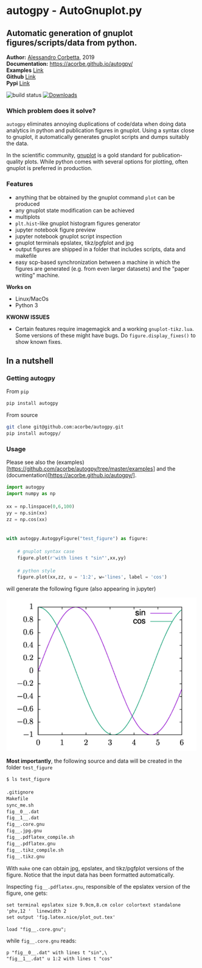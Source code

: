<h1>autogpy - AutoGnuplot.py</h1>

<h2>Automatic generation of gnuplot figures/scripts/data from python.</h2>


**Author:** [Alessandro Corbetta](http://corbetta.phys.tue.nl/), 2019  
**Documentation:** https://acorbe.github.io/autogpy/  
**Examples** [Link](https://github.com/acorbe/autogpy/tree/master/examples)  
**Github** [Link](https://github.com/acorbe/autogpy)  
**Pypi** [Link](https://pypi.org/project/autogpy/)  



![build status](https://travis-ci.org/acorbe/autogpy.svg?branch=master) [![Downloads](https://pepy.tech/badge/autogpy)](https://pepy.tech/project/autogpy)


### Which problem does it solve?

`autogpy` eliminates annoying duplications of code/data when doing data analytics in python and publication figures in gnuplot. Using a syntax close to gnuplot, it automatically generates gnuplot scripts and dumps suitably the data.  

In the scientific community, [gnuplot](http://www.gnuplot.info/) is a gold standard for publication-quality plots. While python comes with several options for plotting, often gnuplot is preferred in production.


### Features
+ anything that be obtained by the gnuplot command `plot` can be produced
+ any gnuplot state modification can be achieved
+ multiplots
+ `plt.hist`-like gnuplot histogram figures generator
+ jupyter notebook figure preview
+ jupyter notebook gnuplot script inspection
+ gnuplot terminals epslatex, tikz/pgfplot and jpg
+ output figures are shipped in a folder that includes scripts, data and makefile
+ easy scp-based synchronization between a machine in which the figures are generated (e.g. from even larger datasets) and the "paper writing" machine.

**Works on**
+ Linux/MacOs
+ Python 3

**KWONW ISSUES**
+ Certain features require imagemagick and a working `gnuplot-tikz.lua`. Some versions of these might have bugs. Do `figure.display_fixes()` to show known fixes.



## In a nutshell

### Getting autogpy

From `pip`

```bash
pip install autogpy

```

From source

```bash
git clone git@github.com:acorbe/autogpy.git
pip install autogpy/
```

### Usage 

Please see also the (examples)[https://github.com/acorbe/autogpy/tree/master/examples] and the (documentation)[https://acorbe.github.io/autogpy/].

```python
import autogpy
import numpy as np

xx = np.linspace(0,6,100)
yy = np.sin(xx)
zz = np.cos(xx)


with autogpy.AutogpyFigure("test_figure") as figure: 

	# gnuplot syntax case
	figure.plot(r'with lines t "sin"',xx,yy)
	
	# python style
	figure.plot(xx,zz, u = '1:2', w='lines', label = 'cos')

```


will generate the following figure (also appearing in jupyter)

<img src="https://github.com/acorbe/autogpy/raw/master/example_fig.jpeg" alt="example figure" width="500px" >


**Most importantly**, the following source and data will be created in the folder `test_figure` 

```bash
$ ls test_figure

.gitignore
Makefile
sync_me.sh
fig__0__.dat
fig__1__.dat
fig__.core.gnu
fig__.jpg.gnu
fig__.pdflatex_compile.sh
fig__.pdflatex.gnu
fig__.tikz_compile.sh
fig__.tikz.gnu
```

With `make` one can obtain jpg, epslatex, and tikz/pgfplot versions of the figure.
Notice that the input data has been formatted automatically.

Inspecting `fig__.pdflatex.gnu`, responsible of the epslatex version of the figure, one gets:
```gnuplot
set terminal epslatex size 9.9cm,8.cm color colortext standalone      'phv,12 '  linewidth 2
set output 'fig.latex.nice/plot_out.tex'

load "fig__.core.gnu"; 
```
while `fig__.core.gnu` reads:
```gnuplot
p "fig__0__.dat" with lines t "sin",\
"fig__1__.dat" u 1:2 with lines t "cos"

```


